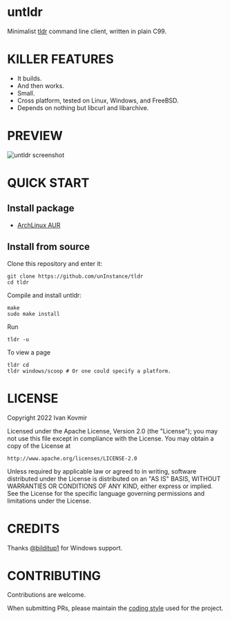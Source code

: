 # untldr
Minimalist [tldr](https://tldr.sh/) command line client, written in plain C99.

# KILLER FEATURES
* It builds.
* And then works.
* Small.
* Cross platform, tested on Linux, Windows, and FreeBSD.
* Depends on nothing but libcurl and libarchive.

# PREVIEW
![untldr screenshot](https://raw.githubusercontent.com/unInstance/untldr/master/screenshot.png)

# QUICK START

## Install package

* [ArchLinux AUR](https://aur.archlinux.org/packages/untldr)

## Install from source

Clone this repository and enter it:

```
git clone https://github.com/unInstance/tldr
cd tldr
```

Compile and install untldr:

```
make
sudo make install
```

Run
```
tldr -u
```

To view a page
```
tldr cd
tldr windows/scoop # Or one could specify a platform.
```

# LICENSE
Copyright 2022 Ivan Kovmir

Licensed under the Apache License, Version 2.0 (the "License");
you may not use this file except in compliance with the License.
You may obtain a copy of the License at

    http://www.apache.org/licenses/LICENSE-2.0

Unless required by applicable law or agreed to in writing, software
distributed under the License is distributed on an "AS IS" BASIS,
WITHOUT WARRANTIES OR CONDITIONS OF ANY KIND, either express or implied.
See the License for the specific language governing permissions and
limitations under the License.

# CREDITS
Thanks [@bilditup1](https://github.com/bilditup1) for Windows support.

# CONTRIBUTING
Contributions are welcome.

When submitting PRs, please maintain the [coding style](https://suckless.org/coding_style/)
used for the project.
